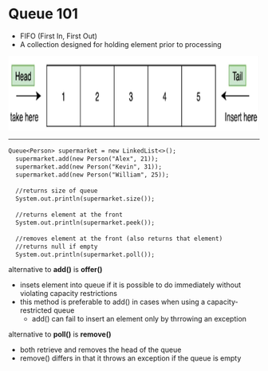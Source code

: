 # Queue 101

- FIFO (First In, First Out)
- A collection designed for holding element prior to processing

<img src="queue.PNG" height="150">

--------------------------

```
Queue<Person> supermarket = new LinkedList<>();
  supermarket.add(new Person("Alex", 21));
  supermarket.add(new Person("Kevin", 31));
  supermarket.add(new Person("William", 25));

  //returns size of queue
  System.out.println(supermarket.size());

  //returns element at the front
  System.out.println(supermarket.peek());

  //removes element at the front (also returns that element)
  //returns null if empty
  System.out.println(supermarket.poll());
```

alternative to **add()** is **offer()**
-  insets element into queue if it is possible to do immediately without violating capacity restrictions
-  this method is preferable to add() in cases when using a capacity-restricted queue
    -  add() can fail to insert an element only by thrrowing an exception 


alternative to **poll()** is **remove()**
-  both retrieve and removes the head of the queue
-  remove() differs in that it throws an exception if the queue is empty

